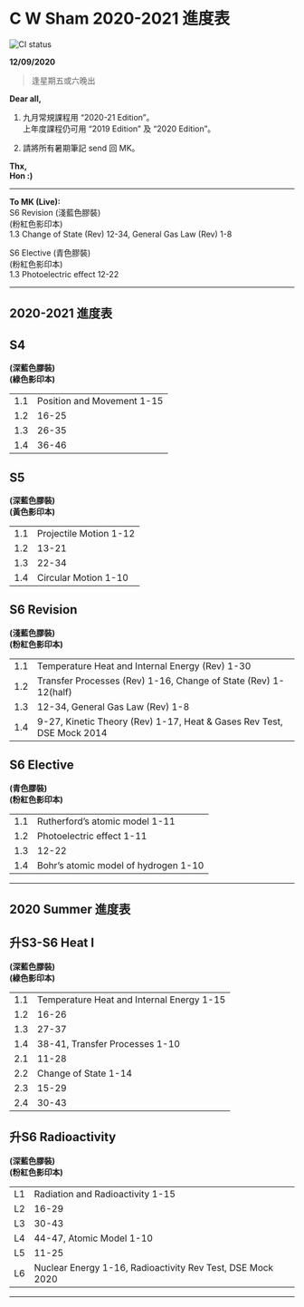 # C W Sham 2020-2021 進度表 
![CI status](https://img.shields.io/badge/CWSHAM%20-Physics-00b2b4.svg)

**12/09/2020**
> 逢星期五或六晚出

**Dear all,**

1) 九月常規課程用 “2020-21 Edition”。  
上年度課程仍可用 “2019 Edition” 及 “2020 Edition”。  
  
2) 請將所有暑期筆記 send 回 MK。  

**Thx,**  
**Hon :)**   

***

**To MK (Live):**  
S6 Revision (淺藍色膠裝)  
(粉紅色影印本)  
1.3 Change of State (Rev) 12-34, General Gas Law (Rev) 1-8  
  
S6 Elective (青色膠裝)  
(粉紅色影印本)  
1.3 Photoelectric effect 12-22  

***

## 2020-2021 進度表

## S4
**(深藍色膠裝)**  
**(綠色影印本)**  

|||
|:-|:-|
|1.1|Position and Movement 1-15|
|1.2|16-25|
|1.3|26-35|
|1.4|36-46|

## S5 
**(深藍色膠裝)**  
**(黃色影印本)**  

|||
|:-|:-|
|1.1|Projectile Motion 1-12|
|1.2|13-21|
|1.3|22-34|
|1.4|Circular Motion 1-10|

## S6 Revision 
**(淺藍色膠裝)**  
**(粉紅色影印本)**  

|||
|:-|:-|
|1.1|Temperature Heat and Internal Energy (Rev) 1-30|
|1.2|Transfer Processes (Rev) 1-16, Change of State (Rev) 1-12(half)|
|1.3|12-34, General Gas Law (Rev) 1-8|
|1.4|9-27, Kinetic Theory (Rev) 1-17, Heat & Gases Rev Test, DSE Mock 2014|

## S6 Elective 
**(青色膠裝)**  
**(粉紅色影印本)**  

|||
|:-|:-|
|1.1|Rutherford’s atomic model 1-11|
|1.2|Photoelectric effect 1-11|
|1.3|12-22|
|1.4|Bohr’s atomic model of hydrogen 1-10|

***

## 2020 Summer 進度表

## 升S3-S6 Heat I
**(深藍色膠裝)**  
**(綠色影印本)**  

|||
|:-|:-|
|1.1|Temperature Heat and Internal Energy 1-15|
|1.2|16-26|
|1.3|27-37|
|1.4|38-41, Transfer Processes 1-10|
|2.1|11-28|
|2.2|Change of State 1-14|
|2.3|15-29|
|2.4|30-43|

## 升S6 Radioactivity 
**(深藍色膠裝)**  
**(粉紅色影印本)**  

|||
|:-|:-|
|L1|Radiation and Radioactivity 1-15|
|L2|16-29|
|L3|30-43|
|L4|44-47, Atomic Model 1-10|
|L5|11-25|
|L6|Nuclear Energy 1-16, Radioactivity Rev Test, DSE Mock 2020|

***
